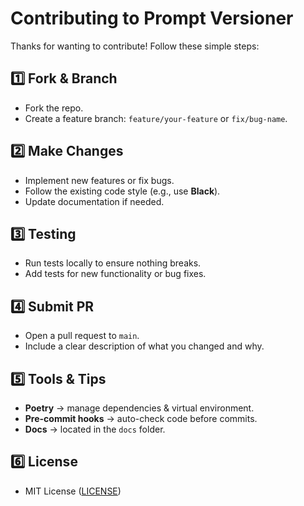 # Contributing to Prompt Versioner

Thanks for wanting to contribute! Follow these simple steps:

## 1️⃣ Fork & Branch

* Fork the repo.
* Create a feature branch: `feature/your-feature` or `fix/bug-name`.

## 2️⃣ Make Changes

* Implement new features or fix bugs.
* Follow the existing code style (e.g., use **Black**).
* Update documentation if needed.

## 3️⃣ Testing

* Run tests locally to ensure nothing breaks.
* Add tests for new functionality or bug fixes.

## 4️⃣ Submit PR

* Open a pull request to `main`.
* Include a clear description of what you changed and why.

## 5️⃣ Tools & Tips

* **Poetry** → manage dependencies & virtual environment.
* **Pre-commit hooks** → auto-check code before commits.
* **Docs** → located in the `docs` folder.

## 6️⃣ License

* MIT License ([LICENSE](LICENSE))
